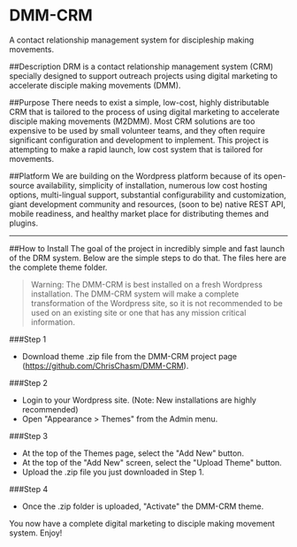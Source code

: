 # DMM-CRM
A contact relationship management system for discipleship making movements.

##Description
DRM is a contact relationship management system (CRM) specially designed to support outreach projects using digital marketing to accelerate disciple making movements (DMM).

##Purpose
There needs to exist a simple, low-cost, highly distributable CRM that is tailored to the process of using digital marketing to accelerate disciple making movements (M2DMM). Most CRM solutions are too expensive to be used by small volunteer teams, and they often require significant configuration and development to implement. This project is attempting to make a rapid launch, low cost system that is tailored for movements.

##Platform
We are building on the Wordpress platform because of its open-source availability, simplicity of installation, numerous low cost hosting options, multi-lingual support, substantial configurability and customization, giant development community and resources, (soon to be) native REST API, mobile readiness, and healthy market place for distributing themes and plugins. 

---

##How to Install
The goal of the project in incredibly simple and fast launch of the DRM system. Below are the simple steps to do that. The files here are the complete theme folder.
>Warning: The DMM-CRM is best installed on a fresh Wordpress installation. The DMM-CRM system will make a complete transformation of the Wordpress site, so it is not recommended to be used on an existing site or one that has any mission critical information.

###Step 1
- Download theme .zip file from the DMM-CRM project page (https://github.com/ChrisChasm/DMM-CRM). 

###Step 2
- Login to your Wordpress site. (Note: New installations are highly recommended) 
- Open "Appearance > Themes" from the Admin menu. 

###Step 3
- At the top of the Themes page, select the "Add New" button.
- At the top of the "Add New" screen, select the "Upload Theme" button. 
- Upload the .zip file you just downloaded in Step 1.

###Step 4
- Once the .zip folder is uploaded, "Activate" the DMM-CRM theme.

You now have a complete digital marketing to disciple making movement system. Enjoy!
